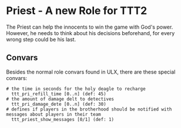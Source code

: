 # Priest - A new Role for TTT2

The Priest can help the innocents to win the game with God's power. However, he needs to think about his decisions beforehand, for every wrong step could be his last.

## Convars

Besides the normal role convars found in ULX, there are these special convars:

```
# the time in seconds for the holy deagle to recharge
  ttt_pri_refill_time [0..n] (def: 45)
# the amount of damage delt to detectives
  ttt_pri_damage_dete [0..n] (def: 30)
# defines if players in the brotherhood should be notified with messages about players in their team
  ttt_priest_show_messages [0/1] (def: 1)
```